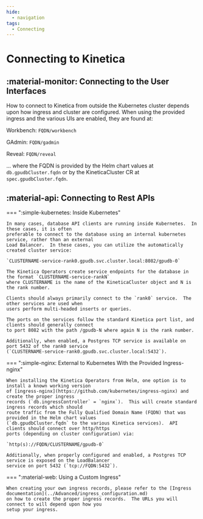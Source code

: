 ```yaml
---
hide:
  - navigation
tags:
  - Connecting
---
```


# Connecting to Kinetica

## :material-monitor: Connecting to the User Interfaces

How to connect to Kinetica from outside the Kubernetes cluster depends upon how ingress and cluster
are configured. When using the provided ingress and the various UIs are enabled, they are found at:

Workbench: `FQDN/workbench`

GAdmin: `FQDN/gadmin`

Reveal: `FQDN/reveal`

... where the FQDN is provided by the Helm chart values at `db.gpudbCluster.fqdn` or by the
KineticaCluster CR at `spec.gpudbCluster.fqdn`.

## :material-api: Connecting to Rest APIs

=== ":simple-kubernetes: Inside Kubernetes"

    In many cases, database API clients are running inside Kubernetes.  In these cases, it is often
    preferable to connect to the database using an internal kubernetes service, rather than an external
    Load Balancer.  In these cases, you can utilize the automatically created cluster service:

    `CLUSTERNAME-service-rank0.gpudb.svc.cluster.local:8082/gpudb-0`

    The Kinetica Operators create service endpoints for the database in the format `CLUSTERNAME-service-rankN`
    where CLUSTERNAME is the name of the KineticaCluster object and N is the rank number.

    Clients should always primarily connect to the `rank0` service.  The other services are used when
    users perform multi-headed inserts or queries.

    The ports on the services follow the standard Kinetica port list, and clients should generally connect
    to port 8082 with the path /gpudb-N where again N is the rank number.

    Additionally, when enabled, a Postgres TCP service is available on port 5432 of the rank0 service
    (`CLUSTERNAME-service-rank0.gpudb.svc.cluster.local:5432`).

=== ":simple-nginx: External to Kubernetes With the Provided Ingress-nginx"

    When installing the Kinetica Operators from Helm, one option is to install a known working version
    of [ingress-nginx](https://github.com/kubernetes/ingress-nginx) and create the proper ingress
    records (`db.ingressController` = `nginx`).  This will create standard ingress records which should
    route traffic from the Fully Qualified Domain Name (FQDN) that was provided in the Helm chart values
    (`db.gpudbCluster.fqdn` to the various Kinetica services).  API clients should connect over http/https
    ports (depending on cluster configuration) via:

    `http(s)://FQDN/CLUSTERNAME/gpudb-0`

    Additionally, when properly configured and enabled, a Postgres TCP service is exposed on the LoadBalancer
    service on port 5432 (`tcp://FQDN:5432`).


=== ":material-web: Using a Custom Ingress"

    When creating your own ingress records, please refer to the [Ingress documentation](../Advanced/ingress_configuration.md)
    on how to create the proper ingress records.  The URLs you will connect to will depend upon how you
    setup your ingress.

